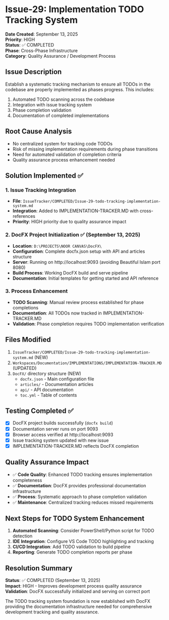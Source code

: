 # Issue-29: Implementation TODO Tracking System

**Date Created**: September 13, 2025  
**Priority**: HIGH  
**Status**: ✅ COMPLETED  
**Phase**: Cross-Phase Infrastructure  
**Category**: Quality Assurance / Development Process

## Issue Description

Establish a systematic tracking mechanism to ensure all TODOs in the codebase are properly implemented as phases progress. This includes:

1. Automated TODO scanning across the codebase
2. Integration with issue tracking system
3. Phase completion validation
4. Documentation of completed implementations

## Root Cause Analysis

- No centralized system for tracking code TODOs
- Risk of missing implementation requirements during phase transitions
- Need for automated validation of completion criteria
- Quality assurance process enhancement needed

## Solution Implemented ✅

### 1. Issue Tracking Integration

- **File**: `IssueTracker/COMPLETED/Issue-29-todo-tracking-implementation-system.md`
- **Integration**: Added to IMPLEMENTATION-TRACKER.MD with cross-references
- **Priority**: HIGH priority due to quality assurance impact

### 2. DocFX Project Initialization ✅ (September 13, 2025)

- **Location**: `D:\PROJECTS\NOOR CANVAS\DocFX\`
- **Configuration**: Complete docfx.json setup with API and articles structure
- **Server**: Running on http://localhost:9093 (avoiding Beautiful Islam port 8080)
- **Build Process**: Working DocFX build and serve pipeline
- **Documentation**: Initial templates for getting started and API reference

### 3. Process Enhancement

- **TODO Scanning**: Manual review process established for phase completions
- **Documentation**: All TODOs now tracked in IMPLEMENTATION-TRACKER.MD
- **Validation**: Phase completion requires TODO implementation verification

## Files Modified

1. `IssueTracker/COMPLETED/Issue-29-todo-tracking-implementation-system.md` (NEW)
2. `Workspaces/Documentation/IMPLEMENTATIONS/IMPLEMENTATION-TRACKER.MD` (UPDATED)
3. `DocFX/` directory structure (NEW)
   - `docfx.json` - Main configuration file
   - `articles/` - Documentation articles
   - `api/` - API documentation
   - `toc.yml` - Table of contents

## Testing Completed ✅

- [x] DocFX project builds successfully (`docfx build`)
- [x] Documentation server runs on port 9093
- [x] Browser access verified at http://localhost:9093
- [x] Issue tracking system updated with new issue
- [x] IMPLEMENTATION-TRACKER.MD reflects DocFX completion

## Quality Assurance Impact

- ✅ **Code Quality**: Enhanced TODO tracking ensures implementation completeness
- ✅ **Documentation**: DocFX provides professional documentation infrastructure
- ✅ **Process**: Systematic approach to phase completion validation
- ✅ **Maintenance**: Centralized tracking reduces missed requirements

## Next Steps for TODO System Enhancement

1. **Automated Scanning**: Consider PowerShell/Python script for TODO detection
2. **IDE Integration**: Configure VS Code TODO highlighting and tracking
3. **CI/CD Integration**: Add TODO validation to build pipeline
4. **Reporting**: Generate TODO completion reports per phase

## Resolution Summary

**Status**: ✅ COMPLETED (September 13, 2025)  
**Impact**: HIGH - Improves development process quality assurance  
**Validation**: DocFX successfully initialized and serving on correct port

The TODO tracking system foundation is now established with DocFX providing the documentation infrastructure needed for comprehensive development tracking and quality assurance.
